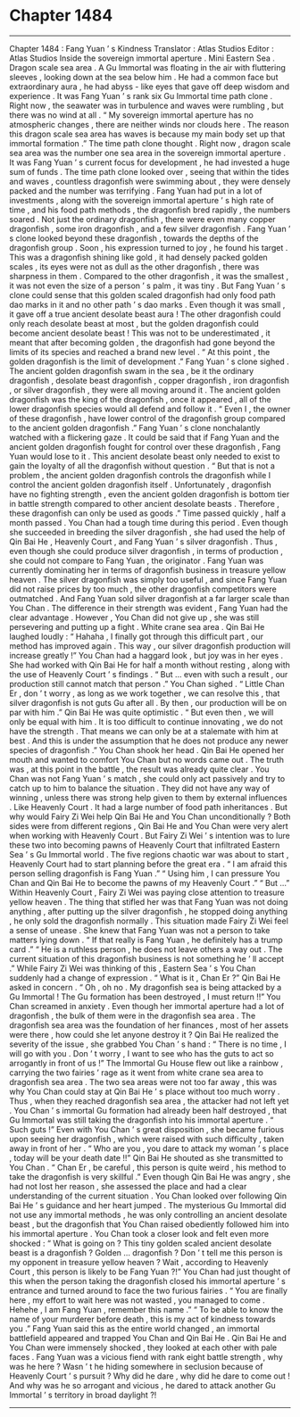 
# Chapter 1484


---

Chapter 1484 : Fang Yuan ’ s Kindness
Translator :
Atlas Studios
Editor :
Atlas Studios
Inside the sovereign immortal aperture .
Mini Eastern Sea .
Dragon scale sea area .
A Gu Immortal was floating in the air with fluttering sleeves , looking down at the sea below him .
He had a common face but extraordinary aura , he had abyss - like eyes that gave off deep wisdom and experience .
It was Fang Yuan ’ s rank six Gu Immortal time path clone .
Right now , the seawater was in turbulence and waves were rumbling , but there was no wind at all .
“ My sovereign immortal aperture has no atmospheric changes , there are neither winds nor clouds here . The reason this dragon scale sea area has waves is because my main body set up that immortal formation .”
The time path clone thought .
Right now , dragon scale sea area was the number one sea area in the sovereign immortal aperture . It was Fang Yuan ’ s current focus for development , he had invested a huge sum of funds .
The time path clone looked over , seeing that within the tides and waves , countless dragonfish were swimming about , they were densely packed and the number was terrifying .
Fang Yuan had put in a lot of investments , along with the sovereign immortal aperture ’ s high rate of time , and his food path methods , the dragonfish bred rapidly , the numbers soared .
Not just the ordinary dragonfish , there were even many copper dragonfish , some iron dragonfish , and a few silver dragonfish .
Fang Yuan ’ s clone looked beyond these dragonfish , towards the depths of the dragonfish group .
Soon , his expression turned to joy , he found his target .
This was a dragonfish shining like gold , it had densely packed golden scales , its eyes were not as dull as the other dragonfish , there was sharpness in them .
Compared to the other dragonfish , it was the smallest , it was not even the size of a person ’ s palm , it was tiny .
But Fang Yuan ’ s clone could sense that this golden scaled dragonfish had only food path dao marks in it and no other path ’ s dao marks .
Even though it was small , it gave off a true ancient desolate beast aura !
The other dragonfish could only reach desolate beast at most , but the golden dragonfish could become ancient desolate beast !
This was not to be underestimated , it meant that after becoming golden , the dragonfish had gone beyond the limits of its species and reached a brand new level .
“ At this point , the golden dragonfish is the limit of development .” Fang Yuan ’ s clone sighed .
The ancient golden dragonfish swam in the sea , be it the ordinary dragonfish , desolate beast dragonfish , copper dragonfish , iron dragonfish , or silver dragonfish , they were all moving around it .
The ancient golden dragonfish was the king of the dragonfish , once it appeared , all of the lower dragonfish species would all defend and follow it .
“ Even I , the owner of these dragonfish , have lower control of the dragonfish group compared to the ancient golden dragonfish .” Fang Yuan ’ s clone nonchalantly watched with a flickering gaze .
It could be said that if Fang Yuan and the ancient golden dragonfish fought for control over these dragonfish , Fang Yuan would lose to it .
This ancient desolate beast only needed to exist to gain the loyalty of all the dragonfish without question .
“ But that is not a problem , the ancient golden dragonfish controls the dragonfish while I control the ancient golden dragonfish itself . Unfortunately , dragonfish have no fighting strength , even the ancient golden dragonfish is bottom tier in battle strength compared to other ancient desolate beasts . Therefore , these dragonfish can only be used as goods .”
Time passed quickly , half a month passed .
You Chan had a tough time during this period .
Even though she succeeded in breeding the silver dragonfish , she had used the help of Qin Bai He , Heavenly Court , and Fang Yuan ’ s silver dragonfish .
Thus , even though she could produce silver dragonfish , in terms of production , she could not compare to Fang Yuan , the originator .
Fang Yuan was currently dominating her in terms of dragonfish business in treasure yellow heaven .
The silver dragonfish was simply too useful , and since Fang Yuan did not raise prices by too much , the other dragonfish competitors were outmatched .
And Fang Yuan sold silver dragonfish at a far larger scale than You Chan .
The difference in their strength was evident , Fang Yuan had the clear advantage .
However , You Chan did not give up , she was still persevering and putting up a fight .
White crane sea area .
Qin Bai He laughed loudly : “ Hahaha , I finally got through this difficult part , our method has improved again . This way , our silver dragonfish production will increase greatly !”
You Chan had a haggard look , but joy was in her eyes .
She had worked with Qin Bai He for half a month without resting , along with the use of Heavenly Court ’ s findings .
“ But … even with such a result , our production still cannot match that person .” You Chan sighed .
“ Little Chan Er , don ’ t worry , as long as we work together , we can resolve this , that silver dragonfish is not guts Gu after all . By then , our production will be on par with him .” Qin Bai He was quite optimistic .
“ But even then , we will only be equal with him . It is too difficult to continue innovating , we do not have the strength . That means we can only be at a stalemate with him at best . And this is under the assumption that he does not produce any newer species of dragonfish .” You Chan shook her head .
Qin Bai He opened her mouth and wanted to comfort You Chan but no words came out .
The truth was , at this point in the battle , the result was already quite clear .
You Chan was not Fang Yuan ’ s match , she could only act passively and try to catch up to him to balance the situation .
They did not have any way of winning , unless there was strong help given to them by external influences .
Like Heavenly Court .
It had a large number of food path inheritances .
But why would Fairy Zi Wei help Qin Bai He and You Chan unconditionally ?
Both sides were from different regions , Qin Bai He and You Chan were very alert when working with Heavenly Court .
But Fairy Zi Wei ’ s intention was to lure these two into becoming pawns of Heavenly Court that infiltrated Eastern Sea ’ s Gu Immortal world .
The five regions chaotic war was about to start , Heavenly Court had to start planning before the great era .
“ I am afraid this person selling dragonfish is Fang Yuan .”
“ Using him , I can pressure You Chan and Qin Bai He to become the pawns of my Heavenly Court .”
“ But …”
Within Heavenly Court , Fairy Zi Wei was paying close attention to treasure yellow heaven .
The thing that stifled her was that Fang Yuan was not doing anything , after putting up the silver dragonfish , he stopped doing anything , he only sold the dragonfish normally .
This situation made Fairy Zi Wei feel a sense of unease .
She knew that Fang Yuan was not a person to take matters lying down .
“ If that really is Fang Yuan , he definitely has a trump card .”
“ He is a ruthless person , he does not leave others a way out . The current situation of this dragonfish business is not something he ’ ll accept .”
While Fairy Zi Wei was thinking of this , Eastern Sea ’ s You Chan suddenly had a change of expression .
“ What is it , Chan Er ?” Qin Bai He asked in concern .
“ Oh , oh no . My dragonfish sea is being attacked by a Gu Immortal ! The Gu formation has been destroyed , I must return !!” You Chan screamed in anxiety .
Even though her immortal aperture had a lot of dragonfish , the bulk of them were in the dragonfish sea area .
The dragonfish sea area was the foundation of her finances , most of her assets were there , how could she let anyone destroy it ?
Qin Bai He realized the severity of the issue , she grabbed You Chan ’ s hand : “ There is no time , I will go with you . Don ’ t worry , I want to see who has the guts to act so arrogantly in front of us !”
The Immortal Gu House flew out like a rainbow , carrying the two fairies ’ rage as it went from white crane sea area to dragonfish sea area .
The two sea areas were not too far away , this was why You Chan could stay at Qin Bai He ’ s place without too much worry .
Thus , when they reached dragonfish sea area , the attacker had not left yet .
You Chan ’ s immortal Gu formation had already been half destroyed , that Gu Immortal was still taking the dragonfish into his immortal aperture .
“ Such guts !” Even with You Chan ’ s great disposition , she became furious upon seeing her dragonfish , which were raised with such difficulty , taken away in front of her .
“ Who are you , you dare to attack my woman ’ s place , today will be your death date !!” Qin Bai He shouted as she transmitted to You Chan .
“ Chan Er , be careful , this person is quite weird , his method to take the dragonfish is very skillful .”
Even though Qin Bai He was angry , she had not lost her reason , she assessed the place and had a clear understanding of the current situation .
You Chan looked over following Qin Bai He ’ s guidance and her heart jumped .
The mysterious Gu Immortal did not use any immortal methods , he was only controlling an ancient desolate beast , but the dragonfish that You Chan raised obediently followed him into his immortal aperture .
You Chan took a closer look and felt even more shocked : “ What is going on ? This tiny golden scaled ancient desolate beast is a dragonfish ? Golden … dragonfish ? Don ’ t tell me this person is my opponent in treasure yellow heaven ? Wait , according to Heavenly Court , this person is likely to be Fang Yuan ?!”
You Chan had just thought of this when the person taking the dragonfish closed his immortal aperture ’ s entrance and turned around to face the two furious fairies .
“ You are finally here , my effort to wait here was not wasted , you managed to come . Hehehe , I am Fang Yuan , remember this name .”
“ To be able to know the name of your murderer before death , this is my act of kindness towards you .”
Fang Yuan said this as the entire world changed , an immortal battlefield appeared and trapped You Chan and Qin Bai He .
Qin Bai He and You Chan were immensely shocked , they looked at each other with pale faces .
Fang Yuan was a vicious fiend with rank eight battle strength , why was he here ?
Wasn ’ t he hiding somewhere in seclusion because of Heavenly Court ’ s pursuit ?
Why did he dare , why did he dare to come out !
And why was he so arrogant and vicious , he dared to attack another Gu Immortal ’ s territory in broad daylight ?!

---

